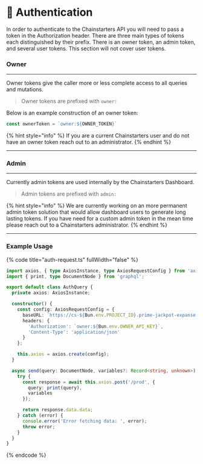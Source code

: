 # 🔐 Authentication

In order to authenticate to the Chainstarters API you will need to pass a token in the Authorization header. There are three main types of tokens each distinguished by their prefix. There is an owner token, an admin token, and several user tokens. This section will not cover user tokens.

### Owner

***

Owner tokens give the caller more or less complete access to all queries and mutations.

> Owner tokens are prefixed with `owner:`

Below is an example construction of an owner token:

```typescript
const ownerToken = `owner:${OWNER_TOKEN}`
```

{% hint style="info" %}
If you are a current Chainstarters user and do not have an owner token reach out to an administrator.
{% endhint %}

***

### Admin

***

Currently admin tokens are used internally by the Chainstarters Dashboard.

> Admin tokens are prefixed with `admin:`

{% hint style="info" %}
We are currently working on an more permanent admin token solution that would allow dashboard users to generate long lasting tokens. If you have need for a custom admin token in the mean time please reach out to a Chainstarters administrator.
{% endhint %}

***

### Example Usage

{% code title="auth-request.ts" fullWidth="false" %}
```typescript
import axios, { type AxiosInstance, type AxiosRequestConfig } from 'axios';
import { print, type DocumentNode } from 'graphql';

export default class AuthQuery {
  private axios: AxiosInstance;

  constructor() {
    const config: AxiosRequestConfig = {
      baseURL: `https://cs-${Bun.env.PROJECT_ID}.prime-jackpot-expanse.chainstarters.io`,
      headers: {
        'Authorization': `owner:${Bun.env.OWNER_API_KEY}`,
        'Content-Type': 'application/json'
      }
    };

    this.axios = axios.create(config);
  }

  async send(query: DocumentNode, variables?: Record<string, unknown>) {
    try {
      const response = await this.axios.post('/prod', {
        query: print(query),
        variables
      });

      return response.data.data;
    } catch (error) {
      console.error('Error fetching data: ', error);
      throw error;
    }
  }
}

```
{% endcode %}
